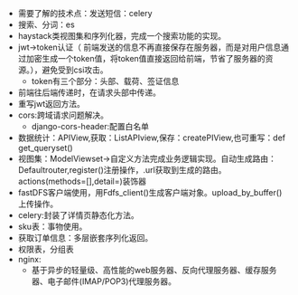 - 需要了解的技术点：发送短信：celery
- 搜索、分词：es
- haystack类视图集和序列化器，完成一个搜索功能的实现。
- jwt->token认证（ 前端发送的信息不再直接保存在服务器，而是对用户信息通过加密生成一个token值，将token值直接返回给前端，节省了服务器的资源。），避免受到csi攻击。
  - token有三个部分：头部、载荷、签证信息
- 前端往后端传递时，在请求头部中传递。
- 重写jwt返回方法。
- cors:跨域请求问题解决。
  - django-cors-header:配置白名单
- 数据统计：APIView,获取：ListAPIview,保存：createPIView,也可重写：def get_queryset()
- 视图集：ModelViewset->自定义方法完成业务逻辑实现。自动生成路由：Defaultrouter,register()注册操作，.url获取到生成的路由。actions(methods=[],detail=)装饰器
- fastDFS客户端使用，用Fdfs_client()生成客户端对象。upload_by_buffer()上传操作。
- celery:封装了详情页静态化方法。
- sku表：事物使用。
- 获取订单信息：多层嵌套序列化返回。
- 权限表，分组表
- nginx:
  - 基于异步的轻量级、高性能的web服务器、反向代理服务器、缓存服务器、电子邮件(IMAP/POP3)代理服务器。
